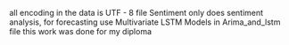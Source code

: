 all encoding in the data is UTF - 8
file Sentiment only does sentiment analysis, for forecasting use Multivariate LSTM Models in Arima_and_lstm file
this work was done for my diploma 
